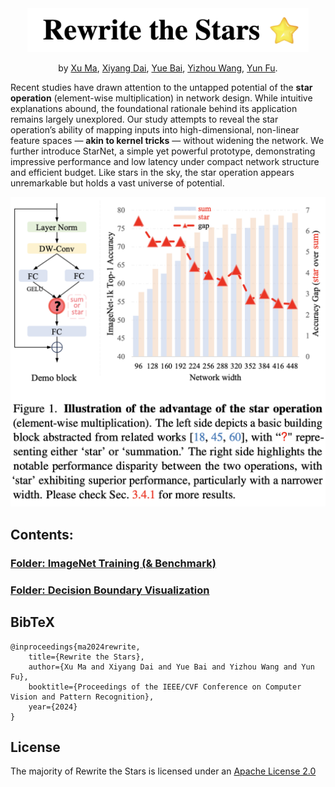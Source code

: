 <div align="center">

<a href="https://arxiv.org/abs/2403.19967">
<img width="450" alt="image" src="images/title.png">
</a>


by [Xu Ma](https://ma-xu.github.io/), [Xiyang Dai](https://sites.google.com/site/xiyangdai/), 
[Yue Bai](https://yueb17.github.io/), [Yizhou Wang](https://wyzjack.github.io/), [Yun Fu](http://www1.ece.neu.edu/~yunfu/). 

</div>

Recent studies have drawn attention to the untapped potential of the **star operation** (element-wise multiplication) in network design. 
While intuitive explanations abound, the foundational rationale behind its application remains largely unexplored. 
Our study attempts to reveal the star operation’s ability of mapping inputs into high-dimensional, non-linear feature spaces — **akin to kernel tricks** — without widening the network. 
We further introduce StarNet, a simple yet powerful prototype, demonstrating impressive performance and low latency under compact network structure and efficient budget. 
Like stars in the sky, the star operation appears unremarkable but holds a vast universe of potential.


<div align="center">
  <img src="images/teaser.png" width="600px">
</div>


## Contents:

### [Folder: ImageNet Training (& Benchmark)](imagenet/)

### [Folder: Decision Boundary Visualization](2D_visual/)



## BibTeX

    @inproceedings{ma2024rewrite,
        title={Rewrite the Stars},
        author={Xu Ma and Xiyang Dai and Yue Bai and Yizhou Wang and Yun Fu},
        booktitle={Proceedings of the IEEE/CVF Conference on Computer Vision and Pattern Recognition},
        year={2024}
    }

## License
The majority of Rewrite the Stars is licensed under an [Apache License 2.0](https://github.com/ma-xu/Rewrite-the-Stars/blob/main/LICENSE)



